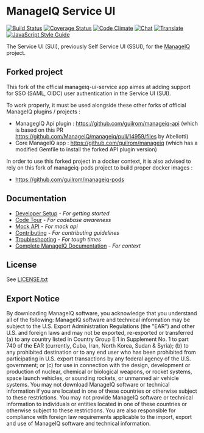 # ManageIQ Service UI

[![Build Status](https://travis-ci.org/ManageIQ/manageiq-ui-service.svg?branch=hammer)](https://travis-ci.org/ManageIQ/manageiq-ui-service)
[![Coverage Status](https://coveralls.io/repos/github/ManageIQ/manageiq-ui-service/badge.svg?branch=hammer)](https://coveralls.io/github/ManageIQ/manageiq-ui-service?branch=hammer)
[![Code Climate](https://codeclimate.com/github/ManageIQ/manageiq-ui-service/badges/gpa.svg)](https://codeclimate.com/github/ManageIQ/manageiq-ui-service) 
[![Chat](https://badges.gitter.im/Join%20Chat.svg)](https://gitter.im/ManageIQ/manageiq-ui-service?utm_source=badge&utm_medium=badge&utm_campaign=pr-badge&utm_content=badge)
[![Translate](https://img.shields.io/badge/translate-zanata-blue.svg)](https://translate.zanata.org/zanata/project/view/manageiq-ui-service)
[![JavaScript Style Guide](https://img.shields.io/badge/code_style-standard-brightgreen.svg)](https://standardjs.com)

The Service UI (SUI), previously Self Service UI (SSUI), for the [ManageIQ](http://github.com/ManageIQ/manageiq) project.

## Forked project

This fork of the official manageiq-ui-service app aimes at adding support for SSO (SAML, OIDC) user authentication in the Service UI (SUI). 

To work properly, it must be used alongside these other forks of official ManageIQ plugins / projects : 
- ManagegIQ Api plugin : https://github.com/guilrom/manageiq-api (which is based on this PR https://github.com/ManageIQ/manageiq/pull/14959/files by Abellotti)
- Core ManageIQ app : https://github.com/guilrom/manageiq (which has a modified Gemfile to install the forked API plugin version)

In order to use this forked project in a docker context, it is also advised to rely on this fork of manageiq-pods project to build proper docker images :
- https://github.com/guilrom/manageiq-pods

## Documentation
* [Developer Setup](docs/developer_setup.md) - *_For getting started_*
* [Code Tour](docs/code_tour.md) - *_For codebase awareness_*
* [Mock API](docs/mock_api.md) - *_For mock api_*
* [Contributing](docs/contributing.md) - *_For contributing guidelines_*
* [Troubleshooting](docs/troubleshooting.md) - *_For tough times_*
* [Complete ManageIQ Documentation](https://github.com/ManageIQ/guides/blob/master/README.md) - *_For context_*

## License

See [LICENSE.txt](LICENSE.txt)

## Export Notice

By downloading ManageIQ software, you acknowledge that you understand all of the
following: ManageIQ software and technical information may be subject to the
U.S. Export Administration Regulations (the "EAR") and other U.S. and foreign
laws and may not be exported, re-exported or transferred (a) to any country
listed in Country Group E:1 in Supplement No. 1 to part 740 of the EAR
(currently, Cuba, Iran, North Korea, Sudan & Syria); (b) to any prohibited
destination or to any end user who has been prohibited from participating in
U.S. export transactions by any federal agency of the U.S. government; or (c)
for use in connection with the design, development or production of nuclear,
chemical or biological weapons, or rocket systems, space launch vehicles, or
sounding rockets, or unmanned air vehicle systems. You may not download ManageIQ
software or technical information if you are located in one of these countries
or otherwise subject to these restrictions. You may not provide ManageIQ
software or technical information to individuals or entities located in one of
these countries or otherwise subject to these restrictions. You are also
responsible for compliance with foreign law requirements applicable to the
import, export and use of ManageIQ software and technical information.
